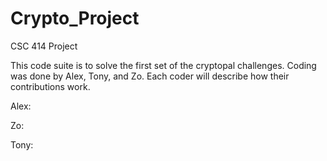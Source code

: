# Crypto_Project
CSC 414 Project

This code suite is to solve the first set of the cryptopal challenges. Coding was done by Alex, Tony, and Zo.
Each coder will describe how their contributions work.

Alex:


Zo:



Tony:
